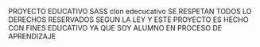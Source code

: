 PROYECTO EDUCATIVO SASS
clon edecucativo 
SE RESPETAN TODOS LO DERECHOS RESERVADOS SEGUN LA LEY Y ESTE PROYECTO ES HECHO CON FINES EDUCATIVO YA QUE SOY ALUMNO EN PROCESO DE APRENDIZAJE
